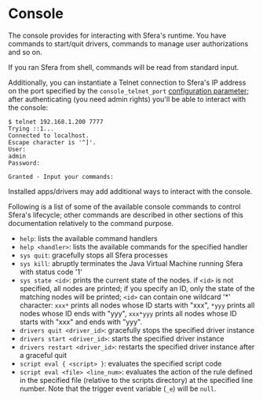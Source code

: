 # Console

The console provides for interacting with Sfera's runtime. You have commands to start/quit drivers, commands to manage user authorizations and so on.

If you ran Sfera from shell, commands will be read from standard input. 

Additionally, you can instantiate a Telnet connection to Sfera's IP address on the port specified by the `console_telnet_port` [configuration parameter](configuration.html#Parameters); after authenticating (you need admin rights) you'll be able to interact with the console:

```
$ telnet 192.168.1.200 7777
Trying ::1...
Connected to localhost.
Escape character is '^]'.
User:
admin
Password:

Granted - Input your commands:
```

Installed apps/drivers may add additional ways to interact with the console.

Following is a list of some of the available console commands to control Sfera's lifecycle; other commands are described in other sections of this documentation relatively to the command purpose.

* `help`: lists the available command handlers
* `help <handler>`: lists the available commands for the specified handler
* `sys quit`: gracefully stops all Sfera processes
* `sys kill`: abruptly terminates the Java Virtual Machine running Sfera with status code '1'
* `sys state <id>`: prints the current state of the nodes. if `<id>` is not specified, all nodes are printed; if you specify an ID, only the state of the matching nodes will be printed; `<id>` can contain one wildcard '\*' character: `xxx*` prints all nodes whose ID starts with "xxx", `*yyy` prints all nodes whose ID ends with "yyy", `xxx*yyy` prints all nodes whose ID starts with "xxx" and ends with "yyy".
* `drivers quit <driver_id>`: gracefully stops the specified driver instance
* `drivers start <driver_id>`: starts the specified driver instance
* `drivers restart <driver_id>`: restarts the specified driver instance after a graceful quit
* `script eval { <script> }`: evaluates the specified script code
* `script eval <file> <line_num>`: evaluates the action of the rule defined in the specified file (relative to the scripts directory) at the specified line number. Note that the trigger event variable (`_e`) will be `null`.
